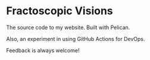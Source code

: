 # Fractoscopic Visions

The source code to my website.  Built with Pelican.

Also, an experiment in using GitHub Actions for DevOps.

Feedback is always welcome!
